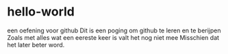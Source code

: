 # hello-world
een oefening voor github
Dit is een poging om github te leren en te berijpen
Zoals met alles wat een eereste keer is valt het nog niet mee
Misschien dat het later beter word.
